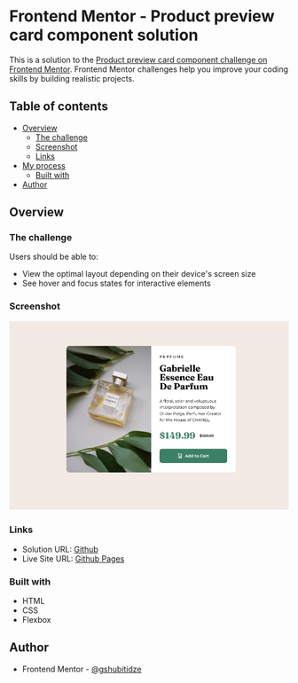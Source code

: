 # Frontend Mentor - Product preview card component solution

This is a solution to the [Product preview card component challenge on Frontend Mentor](https://www.frontendmentor.io/challenges/product-preview-card-component-GO7UmttRfa). Frontend Mentor challenges help you improve your coding skills by building realistic projects. 

## Table of contents

- [Overview](#overview)
  - [The challenge](#the-challenge)
  - [Screenshot](#screenshot)
  - [Links](#links)
- [My process](#my-process)
  - [Built with](#built-with)
- [Author](#author)

## Overview

### The challenge

Users should be able to:

- View the optimal layout depending on their device's screen size
- See hover and focus states for interactive elements

### Screenshot

![Screenshot](./screenshot.png)

### Links

- Solution URL: [Github](https://github.com/gigishubitidze/fm-product-preview.git)
- Live Site URL: [Github Pages](https://gigishubitidze.github.io/fm-product-preview/)

### Built with

- HTML
- CSS
- Flexbox

## Author

- Frontend Mentor - [@gshubitidze](https://www.frontendmentor.io/profile/gshubitidze)

